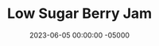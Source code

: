 ---
layout: post
title:  "Low Sugar Berry Jam"
date:   2023-06-05 00:00:00 -05000
categories: 
- Recipes
- Sweet Spreads
permalink: /recipes/berry-jam
image: /assets/Food/Sweet Spreads/Berry Jam/berry-jam.jpg
ing: jam-ing
facts: jam-facts
Prep: 10
Rest: 
Cook: 20
Source1: https://www.youtube.com/watch?v=N5KhL0Al9vE&t=1s
Source2: 
whisk: https://s.samsungfood.com/sQGWG
tags: 
- jam
- jelly
- blueberry
- raspberry
- blackberry
- unsweetened applesauce
- pbj
- pb&j
- preserve
- maple syrup
- homey
- frozen berry
Description: As you probably know by now, I love a good PBJ with a low sugar jam. This simple berry jam makes use of extra fresh blackberries or raspberries that you probably picked up at a farmers market. The pectin in the apples helps thicken it and make it slightly sweeter, and the little maple syrup really rounds out the flavors. Each serving is about 1 tbsp, or 19g.
Instructions: 
- To a 10” pan, add the berries and maple syrup. Mash with a potato masher<br><br>

- Over medium heat, add in applesauce, and bring to light simmer. Cook for an additional 2-3 minutes<br><br>

- In a small bowl, mix together oat flour and water to create a slurry, and slowly add to the jam while stirring to avoid clumps. Cook for another 2-3 minutes<br><br>

- Squeeze in some lemon juice at the end to help preserve it<br><br>

- Remove from heat, transfer to a container, and let cool at room temperature for half an hour before moving to the fridge
---